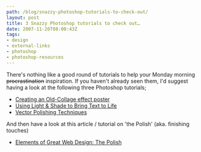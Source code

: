 ```yaml
---
path: /blog/snazzy-photoshop-tutorials-to-check-out/
layout: post
title: 3 Snazzy Photoshop tutorials to check out…
date: 2007-11-26T08:00:43Z
tags:
- design
- external-links
- photoshop
- photoshop-resources
---
```


There's nothing like a good round of tutorials to help your Monday morning <strike>procrastination</strike> inspiration.  If you haven't already seen them, I'd suggest having a look at the following three Photoshop tutorials;
<ul>
	<li><a href="http://psdtuts.com/designing-tutorials/creating-an-old-collage-effect-poster/" title="Open link in a new window" target="_blank">Creating an Old-Collage effect poster</a></li>
	<li><a href="http://psdtuts.com/text-effects-tutorials/using-light-shade-to-bring-text-to-life/" title="Open link in a new window" target="_blank">Using Light &amp; Shade to Bring Text to Life</a></li>
	<li><a href="http://www.webdesignerwall.com/tutorials/vector-polishing-techniques/" title="Open link in a new window" target="_blank">Vector Polishing Techniques</a></li>
</ul>
And then have a look at this article / tutorial on 'the Polish' (aka. finishing touches)
<ul>
	<li><a href="http://psdtuts.com/designing-tutorials/elements-of-great-web-design-the-polish/" title="Open link in a new window" target="_blank">Elements of Great Web Design: The Polish </a></li>
</ul>